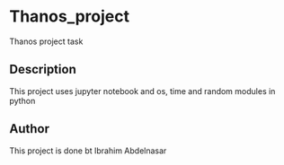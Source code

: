 # Thanos_project
 Thanos project task 
## Description
This project uses jupyter notebook and os, time and random modules in python
## Author
This project is done bt Ibrahim Abdelnasar
